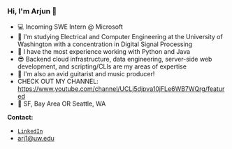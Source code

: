 ### Hi, I'm Arjun 👋

- 💻 Incoming SWE Intern @ Microsoft
- 🧠 I'm studying Electrical and Computer Engineering at the University of Washington with a concentration in Digital Signal Processing
- 💬 I have the most experience working with Python and Java
- 😎 Backend cloud infrastructure, data engineering, server-side web development, and scripting/CLIs are my areas of expertise
- 🎸 I'm also an avid guitarist and music producer!
- CHECK OUT MY CHANNEL: https://www.youtube.com/channel/UCLj5djpva10jFLe6WB7WQrg/featured
- 📍 SF, Bay Area OR Seattle, WA

**Contact:**
- [`LinkedIn`](https://www.linkedin.com/in/arjun-srivastava042701/)
- arj1@uw.edu
